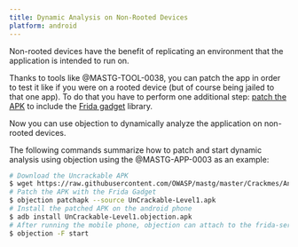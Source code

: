 ```yaml
---
title: Dynamic Analysis on Non-Rooted Devices
platform: android
---
```


Non-rooted devices have the benefit of replicating an environment that the application is intended to run on.

Thanks to tools like @MASTG-TOOL-0038, you can patch the app in order to test it like if you were on a rooted device (but of course being jailed to that one app). To do that you have to perform one additional step: [patch the APK](https://github.com/sensepost/objection/wiki/Patching-Android-Applications#patching---patching-an-apk "patching - patching an APK") to include the [Frida gadget](https://www.frida.re/docs/gadget/ "Frida Gadget") library.

Now you can use objection to dynamically analyze the application on non-rooted devices.

The following commands summarize how to patch and start dynamic analysis using objection using the @MASTG-APP-0003 as an example:

```bash
# Download the Uncrackable APK
$ wget https://raw.githubusercontent.com/OWASP/mastg/master/Crackmes/Android/Level_01/UnCrackable-Level1.apk
# Patch the APK with the Frida Gadget
$ objection patchapk --source UnCrackable-Level1.apk
# Install the patched APK on the android phone
$ adb install UnCrackable-Level1.objection.apk
# After running the mobile phone, objection can attach to the frida-server running through the APK by specifying the foreground process (-F).
$ objection -F start
```
